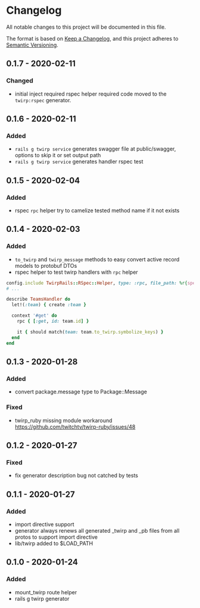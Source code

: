 # Changelog
All notable changes to this project will be documented in this file.

The format is based on [Keep a Changelog](https://keepachangelog.com/en/1.0.0/),
and this project adheres to [Semantic Versioning](https://semver.org/spec/v2.0.0.html).

## 0.1.7 - 2020-02-11

### Changed
- initial inject required rspec helper required code moved to the ```twirp:rspec``` generator.

## 0.1.6 - 2020-02-11

### Added
- ```rails g twirp service``` generates swagger file at public/swagger, options to skip it or set output path 
- ```rails g twirp service``` generates handler rspec test

## 0.1.5 - 2020-02-04

### Added
- rspec ```rpc``` helper try to camelize tested method name if it not exists 

## 0.1.4 - 2020-02-03

### Added
- ```to_twirp``` and ```twirp_message``` methods to easy convert active record models to protobuf DTOs
- rspec helper to test twirp handlers with ```rpc``` helper
```ruby
config.include TwirpRails::RSpec::Helper, type: :rpc, file_path: %r{spec/rpc}
# ...

describe TeamsHandler do
  let!(:team) { create :team }

  context '#get' do
    rpc { [:get, id: team.id] }

    it { should match(team: team.to_twirp.symbolize_keys) }
  end
end
``` 

## 0.1.3 - 2020-01-28

### Added
- convert package.message type to Package::Message

### Fixed
- twirp_ruby missing module workaround https://github.com/twitchtv/twirp-ruby/issues/48

## 0.1.2 - 2020-01-27

### Fixed
- fix generator description bug not catched by tests

## 0.1.1 - 2020-01-27

### Added
- import directive support
- generator always renews all generated _twirp and _pb files from all protos to support import directive
- lib/twirp added to $LOAD_PATH

## 0.1.0 - 2020-01-24

### Added
- mount_twirp route helper
- rails g twirp generator


